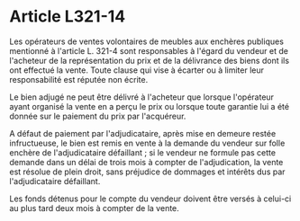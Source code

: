 # Article L321-14

Les opérateurs de ventes volontaires de meubles aux enchères publiques mentionné à l'article L. 321-4 sont responsables à l'égard du vendeur et de l'acheteur de la représentation du prix et de la délivrance des biens dont ils ont effectué la vente. Toute clause qui vise à écarter ou à limiter leur responsabilité est réputée non écrite.

Le bien adjugé ne peut être délivré à l'acheteur que lorsque l'opérateur ayant organisé la vente en a perçu le prix ou lorsque toute garantie lui a été donnée sur le paiement du prix par l'acquéreur.

A défaut de paiement par l'adjudicataire, après mise en demeure restée infructueuse, le bien est remis en vente à la demande du vendeur sur folle enchère de l'adjudicataire défaillant ; si le vendeur ne formule pas cette demande dans un délai de trois mois à compter de l'adjudication, la vente est résolue de plein droit, sans préjudice de dommages et intérêts dus par l'adjudicataire défaillant.

Les fonds détenus pour le compte du vendeur doivent être versés à celui-ci au plus tard deux mois à compter de la vente.
